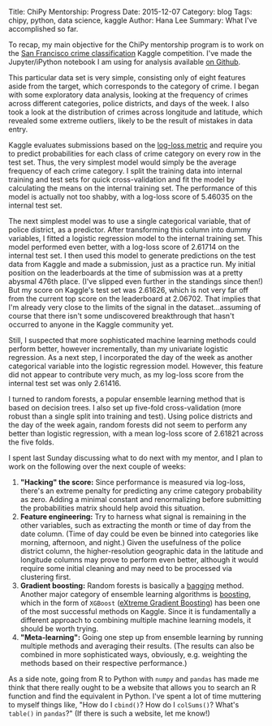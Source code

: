 Title: ChiPy Mentorship: Progress
Date: 2015-12-07
Category: blog
Tags: chipy, python, data science, kaggle
Author: Hana Lee
Summary: What I've accomplished so far.

To recap, my main objective for the ChiPy mentorship program is to work on the [San Francisco crime classification](https://www.kaggle.com/c/sf-crime) Kaggle competition. I've made the Jupyter/iPython notebook I am using for analysis available [on Github](https://github.com/hnlee/sfcrimes/blob/master/sfcrimes.ipynb).

This particular data set is very simple, consisting only of eight features aside from the target, which corresponds to the category of crime. I began with some exploratory data analysis, looking at the frequency of crimes across different categories, police districts, and days of the week. I also took a look at the distribution of crimes across longitude and latitude, which revealed some extreme outliers, likely to be the result of mistakes in data entry.

Kaggle evaluates submissions based on the [log-loss metric](https://en.wikipedia.org/wiki/Loss_functions_for_classification#Logistic_loss) and require you to predict probabilities for each class of crime category on every row in the test set. Thus, the very simplest model would simply be the average frequency of each crime category. I split the training data into internal training and test sets for quick cross-validation and fit the model by calculating the means on the internal training set. The performance of this model is actually not too shabby, with a log-loss score of 5.46035 on the internal test set.

The next simplest model was to use a single categorical variable, that of police district, as a predictor. After transforming this column into dummy variables, I fitted a logistic regression model to the internal training set. This model performed even better, with a log-loss score of 2.61714 on the internal test set. I then used this model to generate predictions on the test data from Kaggle and made a submission, just as a practice run. My initial position on the leaderboards at the time of submission was at a pretty abysmal 476th place. (I've slipped even further in the standings since then!) But my score on Kaggle's test set was 2.61626, which is not very far off from the current top score on the leaderboard at 2.06702. That implies that I'm already very close to the limits of the signal in the dataset...assuming of course that there isn't some undiscovered breakthrough that hasn't occurred to anyone in the Kaggle community yet.

Still, I suspected that more sophisticated machine learning methods could perform better, however incrementally, than my univariate logistic regression. As a next step, I incorporated the day of the week as another categorical variable into the logistic regression model. However, this feature did not appear to contribute very much, as my log-loss score from the internal test set was only 2.61416.

I turned to random forests, a popular ensemble learning method that is based on decision trees. I also set up five-fold cross-validation (more robust than a single split into training and test). Using police districts and the day of the week again, random forests did not seem to perform any better than logistic regression, with a mean log-loss score of 2.61821 across the five folds.

I spent last Sunday discussing what to do next with my mentor, and I plan to work on the following over the next couple of weeks:

1. __"Hacking" the score:__ Since performance is measured via log-loss, there's an extreme penalty for predicting any crime category probability as zero. Adding a minimal constant and renormalizing before submitting the probabilities matrix should help avoid this situation.
2. __Feature engineering:__ Try to harness what signal is remaining in the other variables, such as extracting the month or time of day from the date column. (Time of day could be even be binned into categories like morning, afternoon, and night.) Given the usefulness of the police district column, the higher-resolution geographic data in the latitude and longitude columns may prove to perform even better, although it would require some initial cleaning and may need to be processed via clustering first.
3. __Gradient boosting:__ Random forests is basically a [bagging](https://en.wikipedia.org/wiki/Bootstrap_aggregating) method. Another major category of ensemble learning algorithms is [boosting](https://en.wikipedia.org/wiki/Boosting_(machine_learning)), which in the form of `XGBoost` ([eXtreme Gradient Boosting](https://github.com/dmlc/xgboost)) has been one of the most successful methods on Kaggle. Since it is fundamentally a different approach to combining multiple machine learning models, it should be worth trying.
4. __"Meta-learning":__ Going one step up from ensemble learning by running multiple methods and averaging their results. (The results can also be combined in more sophisticated ways, obviously, e.g. weighting the methods based on their respective performance.)

As a side note, going from R to Python with `numpy` and `pandas` has made me think that there really ought to be a website that allows you to search an R function and find the equivalent in Python. I've spent a lot of time muttering to myself things like, "How do I `cbind()`? How do I `colSums()`? What's `table()` in `pandas`?"  (If there is such a website, let me know!)
